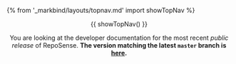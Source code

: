 {% from '_markbind/layouts/topnav.md' import showTopNav %}
<header fixed>
{{ showTopNav() }}
<div tags="production" class="text-center bg-warning p-2">

You are looking at the developer documentation for the most recent _public release_ of RepoSense.
**The version matching the latest `master` branch is [here](https://reposense.github.io/RepoSense/dg/).**
</div>
</header>